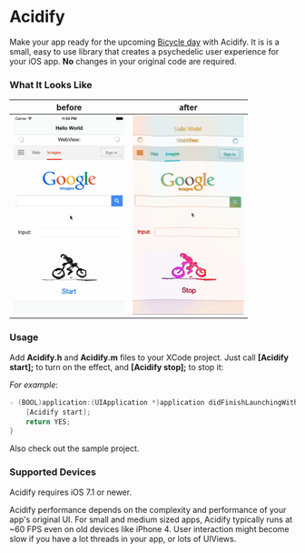 # Acidify

Make your app ready for the upcoming <a href="http://en.wikipedia.org/wiki/History_of_lysergic_acid_diethylamide#.22Bicycle_Day.22" target="_blank">Bicycle day</a> with Acidify. It is is a small, easy to use library that creates a psychedelic user experience for your iOS app. **No** changes in your original code are required. 


### What It Looks Like

|  before |  after |
|---|---|
|![Image](sample/before.gif?raw=true)|![Image](sample/after.gif?raw=true)|


### Usage
Add **Acidify.h** and **Acidify.m** files to your XCode project.
Just call **[Acidify start];** to turn on the effect, and
**[Acidify stop];** to stop it:

*For example*:
```objectivec 
- (BOOL)application:(UIApplication *)application didFinishLaunchingWithOptions:(NSDictionary *)launchOptions {
	[Acidify start];
    return YES;
}
```

Also check out the sample project.


### Supported Devices
Acidify requires iOS 7.1 or newer. 

Acidify performance depends on the complexity and performance of your app's original UI. For small and medium sized apps, Acidify typically runs at ~60 FPS even on old devices like iPhone 4.
User interaction might become slow if you have a lot threads in your app, or lots of UIViews.
